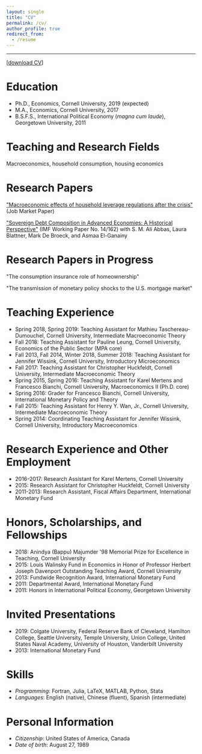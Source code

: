 ```yaml
---
layout: single
title: "CV"
permalink: /cv/
author_profile: true
redirect_from:
  - /resume
---
```

---
[[download CV](http://malin-hu.github.io/files/MH_CV.pdf)]  

Education
======
* Ph.D., Economics, Cornell University, 2019 (expected)
* M.A., Economics, Cornell University, 2017
* B.S.F.S., International Political Economy (_magna cum laude_), Georgetown University, 2011

Teaching and Research Fields
=====
Macroeconomics, household consumption, housing economics

Research Papers
====
["Macroeconomic effects of household leverage regulations after the crisis"](https://malin-hu.github.io/files/MH_JMP.pdf) (Job Market Paper)

["Sovereign Debt Composition in Advanced Economies: A Historical Perspective"](https://malin-hu.github.io/files/sovereign_debt_composition.pdf) (IMF Working Paper No. 14/162) with S. M. Ali Abbas, Laura Blattner, Mark De Broeck, and Asmaa El-Ganainy

Research Papers in Progress
=====
"The consumption insurance role of homeownership"

"The transmission of monetary policy shocks to the U.S. mortgage market"

Teaching Experience
=====
* Spring 2018, Spring 2019: Teaching Assistant for Mathieu Taschereau-Dumouchel, Cornell University, Intermediate Macroeconomic Theory
* Fall 2018: Teaching Assistant for Pauline Leung, Cornell University, Economics of the Public Sector (MPA core)
* Fall 2013, Fall 2014, Winter 2018, Summer 2018: Teaching Assistant for Jennifer Wissink, Cornell University, Introductory Microeconomics
* Fall 2017: Teaching Assistant for Christopher Huckfeldt, Cornell University, Intermediate Macroeconomic Theory
* Spring 2015, Spring 2016: Teaching Assistant for Karel Mertens and Francesco Bianchi, Cornell University, Macroeconomics II (Ph.D. core)
* Spring 2016: Grader for Francesco Bianchi, Cornell University, International Monetary Policy and Theory
* Fall 2015: Teaching Assistant for Henry Y. Wan, Jr., Cornell University, Intermediate Macroeconomic Theory
* Spring 2014: Coordinating Teaching Assistant for Jennifer Wissink, Cornell University, Introductory Macroeconomics

Research Experience and Other Employment
=====
* 2016-2017: Research Assistant for Karel Mertens, Cornell University
* 2015: Research Assistant for Christopher Huckfeldt, Cornell University
* 2011-2013: Research Assistant, Fiscal Affairs Department, International Monetary Fund

Honors, Scholarships, and Fellowships
======
* 2018: Anindya (Bappu) Majumder '98 Memorial Prize for Excellence in Teaching, Cornell University
* 2015: Louis Walinsky Fund in Economics in Honor of Professor Herbert Joseph Davenport Outstanding Teaching Award, Cornell University
* 2013: Fundwide Recognition Award, International Monetary Fund
* 2011: Departmental Award, International Monetary Fund
* 2011: Honors in International Political Economy, Georgetown University

Invited Presentations
=====
* 2019: Colgate University, Federal Reserve Bank of Cleveland, Hamilton College, Seattle University, Temple University, Union College, United States Naval Academy, University of Houston, Vanderbilt University
* 2013: International Monetary Fund

Skills
======
* _Programming_: Fortran, Julia, LaTeX, MATLAB, Python, Stata
* _Languages_: English (native), Chinese (fluent), Spanish (intermediate)

Personal Information
====
* _Citizenship_: United States of America, Canada
* _Date of birth_: August 27, 1989
